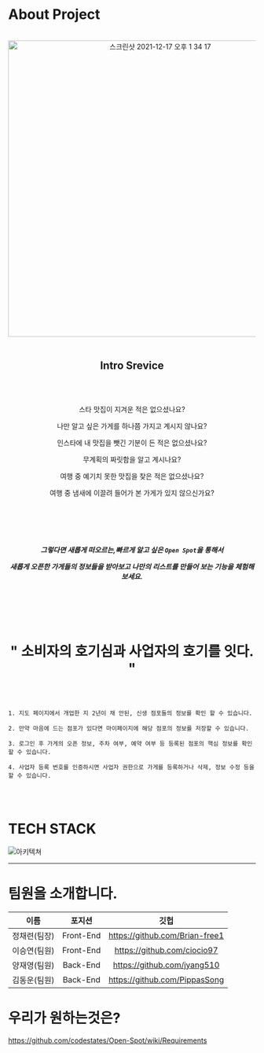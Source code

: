 About Project
=============

<br />

<div align="center">

  <img width="603" alt="스크린샷 2021-12-17 오후 1 34 17" src="https://user-images.githubusercontent.com/85025833/146489518-60eca658-c824-4038-903f-a687e048192a.png">
  
</div>

<br />

<div align="center">

  Intro Srevice
-------------

<br />
<br />

  스타 맛집이 지겨운 적은 없으셨나요?

  나만 알고 싶은 가게를 하나쯤 가지고 계시지 않나요?

  인스타에 내 맛집을 뺏긴 기분이 든 적은 없으셨나요?

  무계획의 짜릿함을 알고 계시나요?

  여행 중 예기치 못한 맛집을 찾은 적은 없으셨나요?

  여행 중 냄새에 이끌려 들어가 본 가게가 있지 않으신가요?
  
</div>
  
<br />
<br />
<br />
<br />

<div align="center" >

  ***그렇다면 새롭게 떠오르는,빠르게 알고 싶은 ```Open Spot```을 통해서***
  
  ***새롭게 오픈한 가게들의 정보들을 받아보고 나만의 리스트를 만들어 보는 기능을 체험해 보세요.***
  
  
<br />  
<br />
<br />  
<br />

" 소비자의 호기심과 사업자의 호기를 잇다. "
==================================
  
</div>

<br>

```

1. 지도 페이지에서 개업한 지 2년이 채 안된, 신생 점포들의 정보를 확인 할 수 있습니다.

2. 만약 마음에 드는 점포가 있다면 마이페이지에 해당 점포의 정보를 저장할 수 있습니다.

3. 로그인 후 가게의 오픈 정보, 주차 여부, 예약 여부 등 등록된 점포의 핵심 정보를 확인 할 수 있습니다.

4. 사업자 등록 번호를 인증하시면 사업자 권한으로 가게를 등록하거나 삭제, 정보 수정 등을 할 수 있습니다.


```
<br />


TECH STACK
=============

![아키텍쳐](https://user-images.githubusercontent.com/85025833/147171118-e1c30a91-9d60-42e3-9478-d7708e883299.png)

***

팀원을 소개합니다.
=============

   |        이름          |      포지션        |        깃헙           |  
   |:---: | :---: | :---: |  
   | 정채련(팀장)   |   Front-End   |   https://github.com/Brian-free1   |  
   | 이승연(팀원)           | Front-End   | https://github.com/ciocio97 |  
   | 양재영(팀원)   |   Back-End     |  https://github.com/jyang510       |
   |   김동운(팀원)   | Back-End     |  https://github.com/PippasSong      |


우리가 원하는것은?
=============

https://github.com/codestates/Open-Spot/wiki/Requirements
